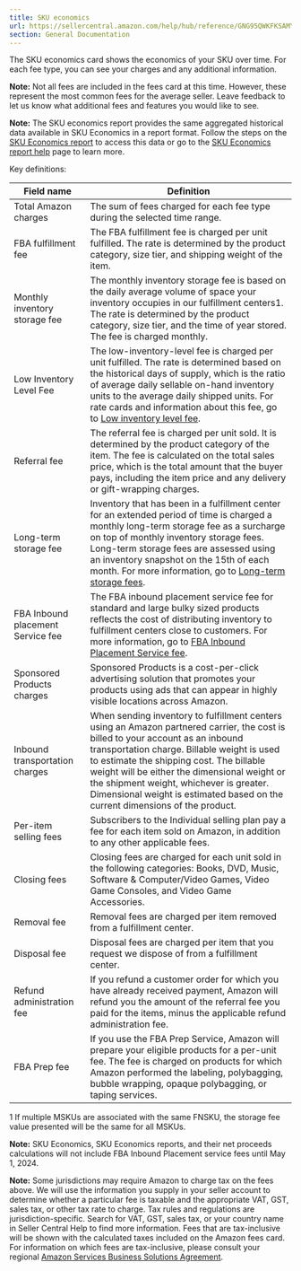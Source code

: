 ```yaml
---
title: SKU economics
url: https://sellercentral.amazon.com/help/hub/reference/GNG95QWKFKSAMYJV
section: General Documentation
---
```


The SKU economics card shows the economics of your SKU over time. For each fee
type, you can see your charges and any additional information.  
  
**Note:** Not all fees are included in the fees card at this time. However,
these represent the most common fees for the average seller. Leave feedback to
let us know what additional fees and features you would like to see.

**Note:** The SKU economics report provides the same aggregated historical
data available in SKU Economics in a report format. Follow the steps on the
[SKU Economics report](/sereport) to access this data or go to the [SKU
Economics report help](/gp/help/GZ8Y22NL2FSRY8M5) page to learn more.

Key definitions:

Field name | Definition  
---|---  
Total Amazon charges | The sum of fees charged for each fee type during the selected time range.  
FBA fulfillment fee | The FBA fulfillment fee is charged per unit fulfilled. The rate is determined by the product category, size tier, and shipping weight of the item.  
Monthly inventory storage fee |  The monthly inventory storage fee is based on the daily average volume of space your inventory occupies in our fulfillment centers1. The rate is determined by the product category, size tier, and the time of year stored. The fee is charged monthly.  
Low Inventory Level Fee | The low-inventory-level fee is charged per unit fulfilled. The rate is determined based on the historical days of supply, which is the ratio of average daily sellable on-hand inventory units to the average daily shipped units. For rate cards and information about this fee, go to [Low inventory level fee](/help/hub/reference/GV43F6S76Y9DHYRH).   
Referral fee | The referral fee is charged per unit sold. It is determined by the product category of the item. The fee is calculated on the total sales price, which is the total amount that the buyer pays, including the item price and any delivery or gift-wrapping charges.  
Long-term storage fee | Inventory that has been in a fulfillment center for an extended period of time is charged a monthly long-term storage fee as a surcharge on top of monthly inventory storage fees. Long-term storage fees are assessed using an inventory snapshot on the 15th of each month. For more information, go to [Long-term storage fees](/gp/help/GJQNPA23YWVA4SBD).  
FBA Inbound placement Service fee | The FBA inbound placement service fee for standard and large bulky sized products reflects the cost of distributing inventory to fulfillment centers close to customers. For more information, go to [FBA Inbound Placement Service fee](/help/hub/reference/GC3Q44PBK8BXQW3Z).  
Sponsored Products charges | Sponsored Products is a cost-per-click advertising solution that promotes your products using ads that can appear in highly visible locations across Amazon.  
Inbound transportation charges | When sending inventory to fulfillment centers using an Amazon partnered carrier, the cost is billed to your account as an inbound transportation charge. Billable weight is used to estimate the shipping cost. The billable weight will be either the dimensional weight or the shipment weight, whichever is greater. Dimensional weight is estimated based on the current dimensions of the product.  
Per-item selling fees | Subscribers to the Individual selling plan pay a fee for each item sold on Amazon, in addition to any other applicable fees.  
Closing fees | Closing fees are charged for each unit sold in the following categories: Books, DVD, Music, Software & Computer/Video Games, Video Game Consoles, and Video Game Accessories.  
Removal fee | Removal fees are charged per item removed from a fulfillment center.  
Disposal fee | Disposal fees are charged per item that you request we dispose of from a fulfillment center.  
Refund administration fee | If you refund a customer order for which you have already received payment, Amazon will refund you the amount of the referral fee you paid for the items, minus the applicable refund administration fee.  
FBA Prep fee | If you use the FBA Prep Service, Amazon will prepare your eligible products for a per-unit fee. The fee is charged on products for which Amazon performed the labeling, polybagging, bubble wrapping, opaque polybagging, or taping services.  
  
1 If multiple MSKUs are associated with the same FNSKU, the storage fee value
presented will be the same for all MSKUs.

**Note:** SKU Economics, SKU Economics reports, and their net proceeds
calculations will not include FBA Inbound Placement service fees until May 1,
2024.

**Note:** Some jurisdictions may require Amazon to charge tax on the fees
above. We will use the information you supply in your seller account to
determine whether a particular fee is taxable and the appropriate VAT, GST,
sales tax, or other tax rate to charge. Tax rules and regulations are
jurisdiction-specific. Search for VAT, GST, sales tax, or your country name in
Seller Central Help to find more information. Fees that are tax-inclusive will
be shown with the calculated taxes included on the Amazon fees card. For
information on which fees are tax-inclusive, please consult your regional
[Amazon Services Business Solutions Agreement](/gp/help/1791).

